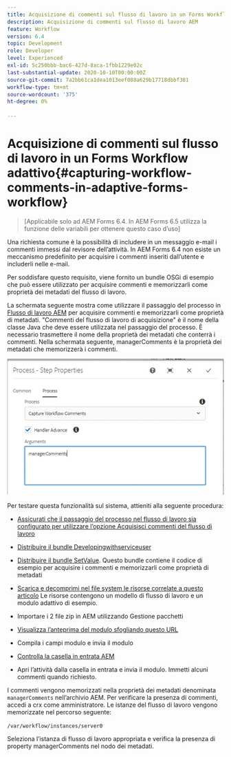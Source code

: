 ```yaml
---
title: Acquisizione di commenti sul flusso di lavoro in un Forms Workflow adattivo
description: Acquisizione di commenti sul flusso di lavoro AEM
feature: Workflow
version: 6.4
topic: Development
role: Developer
level: Experienced
exl-id: 5c250bbb-bac6-427d-8aca-1fbb1229e02c
last-substantial-update: 2020-10-10T00:00:00Z
source-git-commit: 7a2bb61ca1dea1013eef088a629b17718dbbf381
workflow-type: tm+mt
source-wordcount: '375'
ht-degree: 0%

---
```


# Acquisizione di commenti sul flusso di lavoro in un Forms Workflow adattivo{#capturing-workflow-comments-in-adaptive-forms-workflow}

>[Applicabile solo ad AEM Forms 6.4. In AEM Forms 6.5 utilizza la funzione delle variabili per ottenere questo caso d’uso]

Una richiesta comune è la possibilità di includere in un messaggio e-mail i commenti immessi dal revisore dell’attività. In AEM Forms 6.4 non esiste un meccanismo predefinito per acquisire i commenti inseriti dall’utente e includerli nelle e-mail.

Per soddisfare questo requisito, viene fornito un bundle OSGi di esempio che può essere utilizzato per acquisire commenti e memorizzarli come proprietà dei metadati del flusso di lavoro.

La schermata seguente mostra come utilizzare il passaggio del processo in [Flusso di lavoro AEM](http://localhost:4502/editor.html/conf/global/settings/workflow/models/CaptureComments.html) per acquisire commenti e memorizzarli come proprietà di metadati. &quot;Commenti del flusso di lavoro di acquisizione&quot; è il nome della classe Java che deve essere utilizzata nel passaggio del processo. È necessario trasmettere il nome della proprietà dei metadati che conterrà i commenti. Nella schermata seguente, managerComments è la proprietà dei metadati che memorizzerà i commenti.

![workflowcomments1](assets/workflowcomments1.gif)

Per testare questa funzionalità sul sistema, attieniti alla seguente procedura:
* [Assicurati che il passaggio del processo nel flusso di lavoro sia configurato per utilizzare l’opzione Acquisisci commenti del flusso di lavoro](http://localhost:4502/editor.html/conf/global/settings/workflow/models/CaptureComments.html)

* [Distribuire il bundle Developingwithserviceuser](/help/forms/assets/common-osgi-bundles/DevelopingWithServiceUser.jar)

* [Distribuire il bundle SetValue](/help/forms/assets/common-osgi-bundles/SetValueApp.core-1.0-SNAPSHOT.jar). Questo bundle contiene il codice di esempio per acquisire i commenti e memorizzarli come proprietà di metadati

* [Scarica e decomprimi nel file system le risorse correlate a questo articolo](assets/capturecomments.zip) Le risorse contengono un modello di flusso di lavoro e un modulo adattivo di esempio.

* Importare i 2 file zip in AEM utilizzando Gestione pacchetti

* [Visualizza l’anteprima del modulo sfogliando questo URL](http://localhost:4502/content/dam/formsanddocuments/capturecomments/jcr:content?wcmmode=disabled)

* Compila i campi modulo e invia il modulo

* [Controlla la casella in entrata AEM](http://localhost:4502/aem/inbox)

* Apri l’attività dalla casella in entrata e invia il modulo. Immetti alcuni commenti quando richiesto.

I commenti vengono memorizzati nella proprietà dei metadati denominata `managerComments` nell’archivio AEM. Per verificare la presenza di commenti, accedi a crx come amministratore. Le istanze del flusso di lavoro vengono memorizzate nel percorso seguente:

`/var/workflow/instances/server0`

Seleziona l’istanza di flusso di lavoro appropriata e verifica la presenza di property managerComments nel nodo dei metadati.
